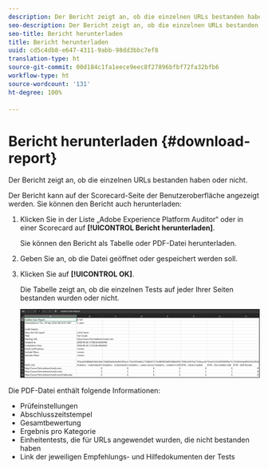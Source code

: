 ```yaml
---
description: Der Bericht zeigt an, ob die einzelnen URLs bestanden haben oder nicht.
seo-description: Der Bericht zeigt an, ob die einzelnen URLs bestanden haben oder nicht.
seo-title: Bericht herunterladen
title: Bericht herunterladen
uuid: cd5c4db8-e647-4311-9abb-98dd3bbc7ef8
translation-type: ht
source-git-commit: 00d184c1fa1eece9eec8f27896bfbf72fa32bfb6
workflow-type: ht
source-wordcount: '131'
ht-degree: 100%

---
```



# Bericht herunterladen {#download-report}

Der Bericht zeigt an, ob die einzelnen URLs bestanden haben oder nicht.

Der Bericht kann auf der Scorecard-Seite der Benutzeroberfläche angezeigt werden. Sie können den Bericht auch herunterladen:

1. Klicken Sie in der Liste „Adobe Experience Platform Auditor“ oder in einer Scorecard auf **[!UICONTROL Bericht herunterladen]**.

   Sie können den Bericht als Tabelle oder PDF-Datei herunterladen.
1. Geben Sie an, ob die Datei geöffnet oder gespeichert werden soll.

1. Klicken Sie auf **[!UICONTROL OK]**.

   Die Tabelle zeigt an, ob die einzelnen Tests auf jeder Ihrer Seiten bestanden wurden oder nicht.

   ![](assets/sheet.png)

Die PDF-Datei enthält folgende Informationen:

* Prüfeinstellungen
* Abschlusszeitstempel
* Gesamtbewertung
* Ergebnis pro Kategorie
* Einheitentests, die für URLs angewendet wurden, die nicht bestanden haben
* Link der jeweiligen Empfehlungs- und Hilfedokumenten der Tests
